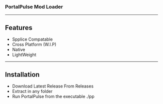### PortalPulse Mod Loader
---
## Features
- Spplice Compatable
- Cross Platform (W.I.P)
- Native
- LightWeight

---
## Installation
- Download Latest Release From Releases
- Extract in any folder
- Run PortalPulse from the executable ./pp
